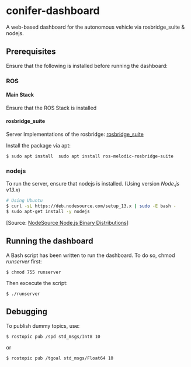 # conifer-dashboard
A web-based dashboard for the autonomous vehicle via rosbridge_suite & nodejs.

## Prerequisites
Ensure that the following is installed before running the dashboard:
### ROS
#### Main Stack
Ensure that the ROS Stack is installed

#### rosbridge_suite
Server Implementations of the rosbridge: [rosbridge_suite](https://github.com/RobotWebTools/rosbridge_suite)

Install the package via apt:
```
$ sudo apt install  sudo apt install ros-melodic-rosbridge-suite 
```

### nodejs 
To run the server, ensure that nodejs is installed. (Using version *Node.js v13.x*)
```bash 
# Using Ubuntu
$ curl -sL https://deb.nodesource.com/setup_13.x | sudo -E bash -
$ sudo apt-get install -y nodejs
```
[Source: [NodeSource Node.js Binary Distributions](https://github.com/nodesource/distributions/blob/master/README.md)]

## Running the dashboard
A Bash script has been written to run the dashboard. To do so, chmod <i>runserver</i> first:
```
$ chmod 755 runserver
```
Then excecute the script:
```
$ ./runserver
```

## Debugging
To publish dummy topics, use:
```
$ rostopic pub /spd std_msgs/Int8 10
```
or
```
$ rostopic pub /tgoal std_msgs/Float64 10
```
